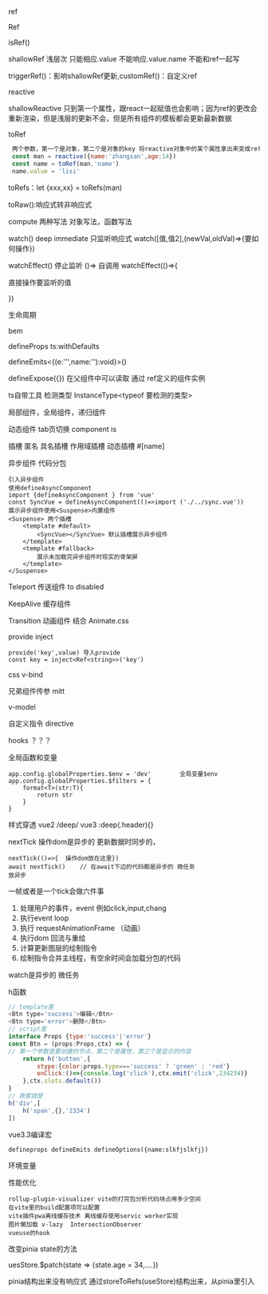 ref  

Ref

isRef() 

shallowRef  浅层次 只能相应.value 不能响应.value.name 不能和ref一起写

triggerRef()：影响shallowRef更新,customRef()：自定义ref

reactive

shallowReactive 只到第一个属性，跟react一起赋值也会影响；因为ref的更改会重新渲染，但是浅层的更新不会，但是所有组件的模板都会更新最新数据

toRef

~~~~js
 两个参数，第一个是对象，第二个是对象的key 将reactive对象中的某个属性拿出来变成ref，就可以单独修改 这个值
 const man = reactive({name:'zhangsan',age:14})
 const name = toRef(man,'name')
 name.value = 'lisi'
~~~~



toRefs：let {xxx,xx} = toRefs(man)

toRaw():响应式转非响应式

compute 两种写法 对象写法，函数写法

watch()  deep immediate 只监听响应式  watch([值,值2],(newVal,oldVal)=>{要如何操作})

watchEffect() 停止监听 ()=> 自调用  watchEffect(()=>{

直接操作要监听的值

})

生命周期

bem

defineProps ts:withDefaults

defineEmits<{(e:''',name:''):void}>()

defineExpose({}) 在父组件中可以读取 通过 ref定义的组件实例

ts自带工具   检测类型 InstanceType<typeof 要检测的类型>

局部组件，全局组件，递归组件

动态组件 tab页切换 component is

插槽 匿名 具名插槽 作用域插槽 动态插槽 #[name]

异步组件      				代码分包

~~~~vue
引入异步组件
使用defineAsyncComponent 
import {defineAsyncComponent } from 'vue'
const SyncVue = defineAsyncComponent(()=>import ('./../sync.vue'))
展示异步组件使用<Suspense>内置组件
<Suspense> 两个插槽
	<template #default>
		<SyncVue></SyncVue> 默认插槽展示异步组件
	</template>
	<template #fallback>
		展示未加载完异步组件时现实的骨架屏
	</template>
</Suspense>
~~~~

Teleport 传送组件 to disabled

KeepAlive 缓存组件

Transition 动画组件 结合 Animate.css

provide inject

~~~~
provide('key',value) 导入provide
const key = inject<Ref<string>>('key')
~~~~

css v-bind

兄弟组件传参 mitt

v-model

自定义指令 directive

hooks  ？？？

全局函数和变量

~~~~
app.config.globalProperties.$env = 'dev'		全局变量$env
app.config.globalProperties.$filters = {
	format<T>(str:T){
		return str
	}
}
~~~~

样式穿透 vue2 /deep/ vue3 :deep(.header){}

nextTick 操作dom是异步的 更新数据时同步的，

~~~~
nextTick(()=>{	操作dom放在这里})
await nextTick()	// 在await下边的代码都是异步的	微任务
放异步

~~~~

一帧或者是一个tick会做六件事

1. 处理用户的事件，event 例如click,input,chang
2. 执行event loop
3. 执行 requestAnimationFrame （动画）
4. 执行dom 回流与重绘
5. 计算更新图层的绘制指令
6. 绘制指令合并主线程，有空余时间会加载分包的代码

watch是异步的 微任务

h函数

````javascript
// template里
<Btn type='success'>编辑</Btn>
<Btn type='error'>删除</Btn>
// script里
interface Props {type:'success'|'error'}
const Btn = (props:Props,ctx) => {
// 第一个参数是要创建的节点，第二个是属性，第三个是显示的内容
	return h('button',{
        stype:{color:props.type==='success' ? 'green' : 'red'}
		onClick:()=>{console.log('click'),ctx.emit('click',234234)}
	},ctx.slots.default())
}
// 嵌套就是
h('div',[
    h('span',{},'2334')
])
````



vue3.3编译宏

~~~~vue
defineprops defineEmits defineOptions({name:slkfjslkfj})
~~~~

环境变量

性能优化

~~~~
rollup-plugin-visualizer vite的打完包分析代码块占用多少空间
在vite里的build配置项可以配置
vite插件pwa离线缓存技术 离线缓存使用servic worker实现
图片懒加载 v-lazy  IntersectionObserver 
vueuse的hook
~~~~

改变pinia state的方法

uesStore.$patch(state => {state.age = 34,....})

pinia结构出来没有响应式  通过storeToRefs(useStore)结构出来，从pinia里引入

